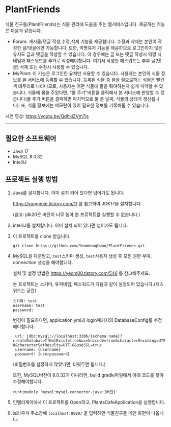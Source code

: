 # PlantFriends

식물 친구들(PlantFriends)는 식물 관리에 도움을 주는 웹서비스입니다. 제공하는 기능은 다음과 같습니다.

- Forum: 게시물/댓글 작성,수정,삭제 기능을 제공합니다. 수정과 삭제는 본인이 작성한 글/댓글에만 가능합니다. 또한, 익명유저 기능을 제공하므로 로그인하지 않은 유저도 글과 댓글을 작성할 수 있습니다. 이 경우에는 글 또는 댓글 작성시 익명 닉네임과 패스워드를 추가로 작성해야합니다. 여기서 작성한 패스워드는 추후 글(댓글) 삭제 또는 수정시 사용할 수 있습니다.
- MyPlant: 이 기능은 로그인한 유저만 사용할 수 있습니다. 사용자는 본인의 식물 정보를 본 서비스에 등록할 수 있습니다. 등록된 식물 중 물을 필요로하는 식물은 빨간색 테두리로 나타나므로, 사용자는 어떤 식물에 물을 줘야하는지 쉽게 파악할 수 있습니다. 식물에 물을 주었다면, "물 주기"버튼을 클릭해서 본 서비스에 반영할 수 있습니다(물 주기 버튼을 클릭하면 마지막으로 물 준 날짜, 식물의 상태가 갱신됩니다). 또, 식물 정보에는 메모란이 있어 필요한 정보를 기록해둘 수 있습니다.

시연 영상: https://youtu.be/QdhkiZVm7js

---


## 필요한 소프트웨어
- Java 17
- MySQL 8.0.32
- IntelliJ

## 프로젝트 실행 방법

1. Java를 설치합니다. 이미 설치 되어 있다면 넘어가도 됩니다.
   
   https://yungenie.tistory.com/11 를 참고하여 JDK17을 설치합니다.
   
   (참고: jdk20은 버전이 너무 높아 본 프로젝트를 실행할 수 없습니다.)


2. intelliJ를 설치합니다. 이미 설치 되어 있다면 넘어가도 됩니다.

   
3. 이 프로젝트를 clone 받습니다.
   ```
   git clone https://github.com/Yeomdonghwan/PlantFriends.git
   ```
   
4. MySQL을 다운받고, `test`스키마 생성, `test`사용자 생성 후 모든 권한 부여, connection 생성을 해야합니다.

   설치 및 설정 방법은 https://yeom00.tistory.com/546 를 참고해주세요.

   본 프로젝트는 스키마, 유저네임, 패스워드가 다음과 같이 설정되어 있습니다.(패스워드는 공란) 
   ```
   스키마: test 
   username: test
   password:
   ``` 
   변경이 필요하다면, application.yml과 login패키지의 DatabaseConfig를 수정해야합니다.
   ```
    url: jdbc:mysql://localhost:3306/{schema name}?createDatabaseIfNotExist=true&useUnicode=true&characterEncoding=UTF-8&characterSetResults=UTF-8&useSSL=true
    username: {username}
    password: {userpassword}
   ```
   (비밀번호를 설정하지 않았다면, 비워두면 됩니다.)

   또한, MySQL버전이 8.0.32가 아니라면, build.gradle파일에서 아래 코드를 찾아 수정해야합니다.

   `runtimeOnly 'mysql:mysql-connector-java:{버전}'`



5. 인텔리제이에서 이 프로젝트를 Open하고, PlantsCafeApplication을 실행합니다.
6. 브라우저 주소창에 `localhost:8080/` 을 입력하면 식물친구들 메인 화면이 나옵니다.  
